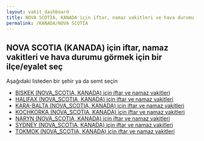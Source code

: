 ```yaml
---
layout: vakit_dashboard
title: NOVA SCOTIA, KANADA için iftar, namaz vakitleri ve hava durumu - ilçe/eyalet seç
permalink: /KANADA/NOVA SCOTIA
---
```


## NOVA SCOTIA (KANADA) için iftar, namaz vakitleri ve hava durumu  görmek için bir ilçe/eyalet seç

Aşağıdaki listeden bir şehir ya da semt seçin

* [BISKEK (NOVA_SCOTIA, KANADA) için iftar ve namaz vakitleri](/KANADA/NOVA_SCOTIA/BISKEK)
* [HALIFAX (NOVA_SCOTIA, KANADA) için iftar ve namaz vakitleri](/KANADA/NOVA_SCOTIA/HALIFAX)
* [KARA-BALTA (NOVA_SCOTIA, KANADA) için iftar ve namaz vakitleri](/KANADA/NOVA_SCOTIA/KARA-BALTA)
* [KOCHKORKA (NOVA_SCOTIA, KANADA) için iftar ve namaz vakitleri](/KANADA/NOVA_SCOTIA/KOCHKORKA)
* [NARYN (NOVA_SCOTIA, KANADA) için iftar ve namaz vakitleri](/KANADA/NOVA_SCOTIA/NARYN)
* [SYDNEY (NOVA_SCOTIA, KANADA) için iftar ve namaz vakitleri](/KANADA/NOVA_SCOTIA/SYDNEY)
* [TOKMOK (NOVA_SCOTIA, KANADA) için iftar ve namaz vakitleri](/KANADA/NOVA_SCOTIA/TOKMOK)

<script type="text/javascript">
  var GLOBAL_COUNTRY = 'KANADA';
  var GLOBAL_CITY = 'NOVA SCOTIA';
  var GLOBAL_STATE = 'NOVA SCOTIA';
</script>
